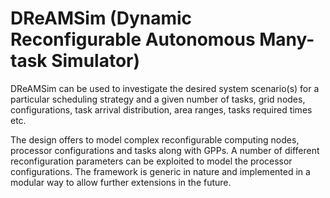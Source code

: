 DReAMSim (Dynamic Reconfigurable Autonomous Many-task Simulator)
========

DReAMSim can be used to investigate the desired system scenario(s) for a particular scheduling strategy
and a given number of tasks, grid nodes, configurations, task arrival distribution, area ranges, tasks
required times etc.

The design offers to model complex reconfigurable computing nodes, processor configurations and tasks 
along with GPPs. A number of different reconfiguration parameters can be exploited to model the processor 
configurations. The framework is generic in nature and implemented in a modular way to allow further 
extensions in the future.
